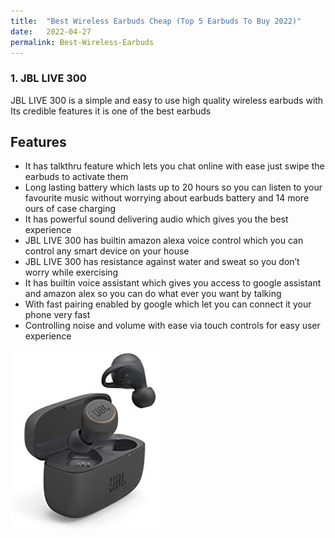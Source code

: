 ```yaml
---
title:  "Best Wireless Earbuds Cheap (Top 5 Earbuds To Buy 2022)"
date:   2022-04-27
permalink: Best-Wireless-Earbuds
---
```









### 1. JBL LIVE 300

JBL LIVE 300 is a simple and easy to use high quality wireless earbuds  with Its credible features it is one of the best earbuds 

## Features 

* It has talkthru feature which lets you chat online with ease just swipe the earbuds to activate them
* Long lasting battery which lasts up to 20 hours so you can listen to your favourite music without worrying about earbuds battery and 14 more ours of case charging  
* It has powerful sound delivering audio which gives you the best experience
* JBL LIVE 300  has builtin amazon alexa voice control which you can control any smart device on your house
* JBL LIVE 300 has resistance against water and sweat so you don’t worry while exercising 
* It has builtin voice assistant which gives you access to google assistant and amazon alex so you can do what ever you want by talking
* With fast pairing enabled by google which let you can connect it your phone very fast
* Controlling noise and volume with ease via touch controls for easy user experience



<img src="public/JBL.jpg" alt="JBL LIVE 300 earbuds">
